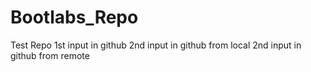 # Bootlabs_Repo
Test Repo
1st input in github
2nd input in github from local
2nd input in github from remote
